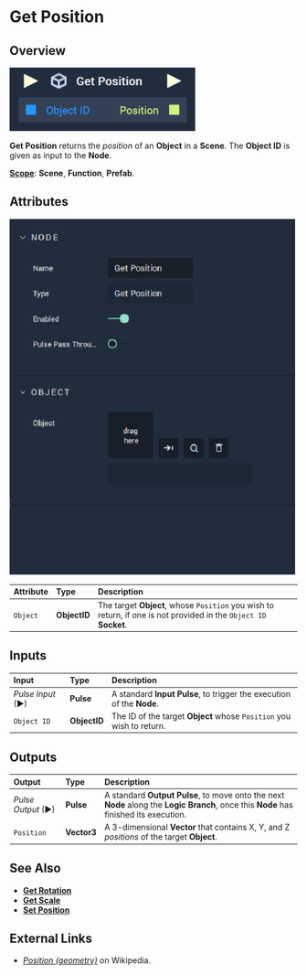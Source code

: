 # Get Position

## Overview

![The Get Position Node.](../../../.gitbook/assets/getpositionupdatedimage.png)

**Get Position** returns the _position_ of an **Object** in a **Scene**. The **Object ID** is given as input to the **Node**.

[**Scope**](../../overview.md#scopes): **Scene**, **Function**, **Prefab**.

## Attributes

![The Get Position Node Attributes.](../../../.gitbook/assets/node-get-position-attr.png)

| Attribute | Type | Description |
| :--- | :--- | :--- |
| `Object` | **ObjectID** | The target **Object**, whose `Position` you wish to return, if one is not provided in the `Object ID` **Socket**. |

## Inputs

| Input | Type | Description |
| :--- | :--- | :--- |
| _Pulse Input_ \(►\) | **Pulse** | A standard **Input Pulse**, to trigger the execution of the **Node**. |
| `Object ID` | **ObjectID** | The ID of the target **Object** whose `Position` you wish to return. |

## Outputs

| Output | Type | Description |
| :--- | :--- | :--- |
| _Pulse Output_ \(►\) | **Pulse** | A standard **Output Pulse**, to move onto the next **Node** along the **Logic Branch**, once this **Node** has finished its execution. |
| `Position` | **Vector3** | A 3-dimensional **Vector** that contains X, Y, and Z _positions_ of the target **Object**. |

## See Also

* [**Get Rotation**](get-rotation.md)
* [**Get Scale**](get-scale.md)
* [**Set Position**](set-position.md)

## External Links

* [_Position \(geometry\)_](https://en.wikipedia.org/wiki/Position_%28geometry%29) on Wikipedia.

